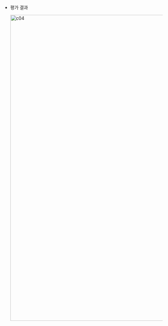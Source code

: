 - 평가 결과

  <img width="964" alt="c04" src="https://github.com/2UJ1N/42piscine/assets/83401978/ac93405b-034f-4d25-a0a9-9afc4e19265a">
